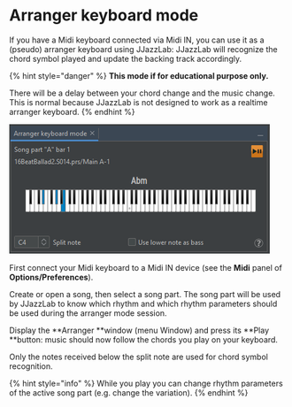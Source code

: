 # Arranger keyboard mode

If you have a Midi keyboard connected via Midi IN, you can use it as a (pseudo) arranger keyboard using JJazzLab: JJazzLab will recognize the chord symbol played and update the backing track accordingly.

{% hint style="danger" %}
**This mode if for educational purpose only.**&#x20;

There will be a delay between your chord change and the music change. This is normal because JJazzLab is not designed to work as a realtime arranger keyboard.
{% endhint %}

![](../.gitbook/assets/Arranger.png)

First connect your Midi keyboard to a Midi IN device (see the **Midi** panel of **Options/Preferences**).

Create or open a song, then select a song part. The song part will be used by JJazzLab to know which rhythm and which rhythm parameters should be used during the arranger mode session.

Display the **Arranger **window (menu Window) and press its **Play **button: music should now follow the chords you play on your keyboard.

Only the notes received below the split note are used for chord symbol recognition.

{% hint style="info" %}
While you play you can change rhythm parameters of the active song part (e.g. change the variation).
{% endhint %}
